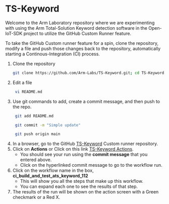 # TS-Keyword
Welcome to the Arm Laboratory repository where we are experimenting with using the Arm Total-Solution Keyword detection software in the Open-IoT-SDK project to utilize the GitHub Custom Runner feature.

To take the GitHub Custom runner feature for a spin, clone the repository, modify a file and push those changes back to the repository, automatically starting a Continous-Integration (CI) process.


1. Clone the repository
    ```sh
    git clone https://github.com/Arm-Labs/TS-Keyword.git; cd TS-Keyword
    ```
2. Edit a file
    ```sh
     vi README.md
    ```
3. Use git commands to add, create a commit message, and then push to the repo.
    ```sh
     git add README.md
    ```
    ```sh
     git commit -m "Simple update"
    ```
    ```sh
     git push origin main
    ```
4. In a browser, go to the GitHub [TS-Keyword](https://github.com/Arm-Labs/TS-Keyword) Custom runner repository.
5. Click on **Actions** or Click on this link [TS-Keyword Actions](https://github.com/Arm-Labs/TS-Keyword/actions).
   * You should see your run using the **commit message** that you entered above.
   * Click on the hyperlinked commit message to go to the workflow run.
6. Click on the workflow name in the box, **ci_build_and_test_ats_keyword_112**
   * This will show you all the steps that make up this workflow.
   * You can expand each one to see the results of that step.
7. The results of the run will be shown on the action screen with a Green checkmark or a Red X.